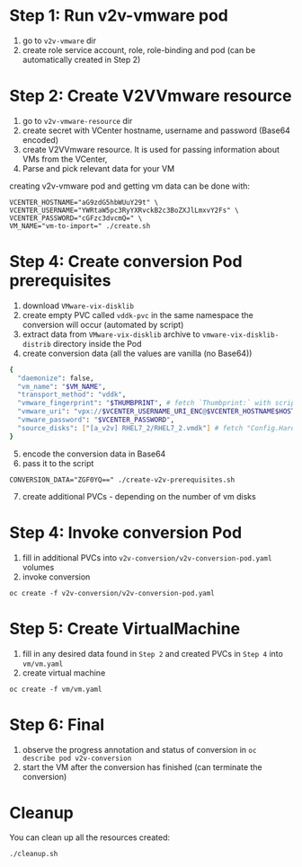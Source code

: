 


# Step 1: Run v2v-vmware pod
1. go to `v2v-vmware` dir
2. create role service account, role, role-binding and pod (can be automatically created in Step 2)

# Step 2: Create V2VVmware resource
1. go to `v2v-vmware-resource` dir
2. create secret with VCenter hostname, username and password (Base64 encoded)
3. create V2VVmware resource. It is used for passing information about VMs from the VCenter,
4. Parse and pick relevant data for your VM

creating v2v-vmware pod and getting vm data can be done with:

```
VCENTER_HOSTNAME="aG9zdG5hbWUuY29t" \
VCENTER_USERNAME="YWRtaW5pc3RyYXRvckB2c3BoZXJlLmxvY2Fs" \
VCENTER_PASSWORD="cGFzc3dvcmQ=" \
VM_NAME="vm-to-import=" ./create.sh
```


# Step 4: Create conversion Pod prerequisites

1. download `VMware-vix-disklib`
2. create empty PVC called `vddk-pvc` in the same namespace the conversion will occur (automated by script)
3. extract data from `VMware-vix-disklib` archive to `vmware-vix-disklib-distrib` directory inside the Pod
4. create conversion data (all the values are vanilla (no Base64))

```bash
{
  "daemonize": false,
  "vm_name": "$VM_NAME",
  "transport_method": "vddk",
  "vmware_fingerprint": "$THUMBPRINT", # fetch `Thumbprint:` with script
  "vmware_uri": "vpx://$VCENTER_USERNAME_URI_ENC@$VCENTER_HOSTNAME$HOST_PATH?no_verify=1", # fetch `Host Path:` with script
  "vmware_password": "$VCENTER_PASSWORD",
  "source_disks": ["[a_v2v] RHEL7_2/RHEL7_2.vmdk"] # fetch "Config.Hardware.Device.DeviceInfo.Label.Backing.FileName" with script
}
```

5. encode the conversion data in Base64
6. pass it to the  script

```
CONVERSION_DATA="ZGF0YQ==" ./create-v2v-prerequisites.sh
```

7. create additional PVCs - depending on the number of vm disks

# Step 4: Invoke conversion Pod
1. fill in additional PVCs into `v2v-conversion/v2v-conversion-pod.yaml` volumes
2. invoke conversion

```
oc create -f v2v-conversion/v2v-conversion-pod.yaml
```

# Step 5: Create VirtualMachine
1. fill in any desired data found in `Step 2` and created PVCs in `Step 4` into `vm/vm.yaml`
2. create virtual machine

```
oc create -f vm/vm.yaml
```

# Step 6: Final
1. observe the progress annotation and status of conversion in `oc describe pod v2v-conversion`
2. start the VM after the conversion has finished (can terminate the conversion)

# Cleanup
You can clean up all the resources created:

```
./cleanup.sh
```
